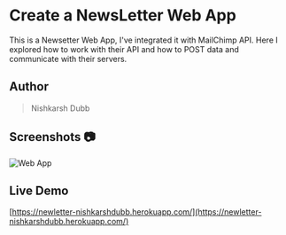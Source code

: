 # Create a NewsLetter Web App  
This is a Newsetter Web App, I've integrated it with MailChimp API. Here I explored how to work with their API and how to POST data and communicate with their servers.

## Author 
> Nishkarsh Dubb

## Screenshots 📷
![Web App]()

## Live Demo 

 [https://newletter-nishkarshdubb.herokuapp.com/](https://newletter-nishkarshdubb.herokuapp.com/)


    





